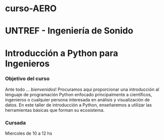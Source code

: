 # curso-AERO
# UNTREF - Ingenierı́a de Sonido
# Introducción a Python para Ingenieros
### Objetivo del curso
Ante todo ... *bienvenidos*! Procuramos aqui proporcionar una introducción al lenguaje
de programación Python enfocado principalmente a cientı́ficos, ingenieros o cualquier
persona interesada en análisis y visualización de datos. En este taller de introducción
a Python, enseñaremos a utilizar las herramientas básicas que forman su ecosistema.
### Cursada
Miercoles de 10 a 12 hs
